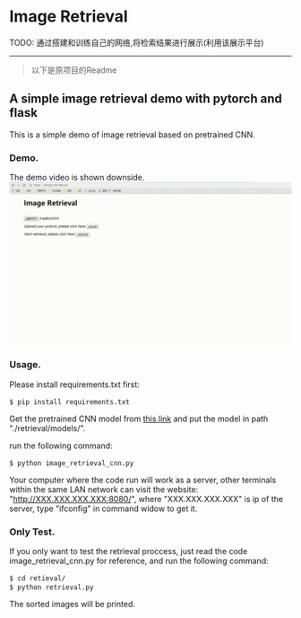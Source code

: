 # Image Retrieval

TODO: 通过搭建和训练自己的网络,将检索结果进行展示(利用该展示平台)



---------
> 以下是原项目的Readme

## A simple image retrieval demo with pytorch and flask

This is a simple demo of image retrieval based on pretrained CNN.

### Demo.

The demo video is shown downside.
![image](./retrieval/demo.gif)

### Usage.

Please install requirements.txt first:

```
$ pip install requirements.txt
```

Get the pretrained CNN model from [this link](https://drive.google.com/open?id=1TG_Fq_UryffsmV045u4MJGaWB-MJqNgI)
and put the model in path "./retrieval/models/".

run the following command:

```
$ python image_retrieval_cnn.py
```

Your computer where the code run will work as a server, other terminals within the same LAN network can visit the website: "http://XXX.XXX.XXX.XXX:8080/", where "XXX.XXX.XXX.XXX" is ip of the server, type "ifconfig" in command widow to get it.

### Only Test.

If you only want to test the retrieval proccess, just read the code image_retrieval_cnn.py for reference, and run the following command:

```
$ cd retieval/
$ python retrieval.py
```

The sorted images will be printed.
